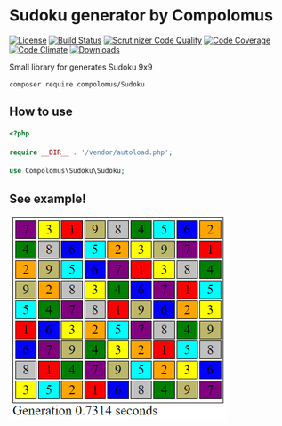 # Sudoku generator by Compolomus

[![License](https://poser.pugx.org/compolomus/Sudoku/license)](https://packagist.org/packages/compolomus/Sudoku)
[![Build Status](https://scrutinizer-ci.com/g/Compolomus/Sudoku/badges/build.png?b=master)](https://scrutinizer-ci.com/g/Compolomus/Sudoku/build-status/master)
[![Scrutinizer Code Quality](https://scrutinizer-ci.com/g/Compolomus/Sudoku/badges/quality-score.png?b=master)](https://scrutinizer-ci.com/g/Compolomus/Sudoku/?branch=master)
[![Code Coverage](https://scrutinizer-ci.com/g/Compolomus/Sudoku/badges/coverage.png?b=master)](https://scrutinizer-ci.com/g/Compolomus/Sudoku/?branch=master)
[![Code Climate](https://codeclimate.com/github/Compolomus/Sudoku/badges/gpa.svg)](https://codeclimate.com/github/Compolomus/Sudoku)
[![Downloads](https://poser.pugx.org/compolomus/Sudoku/downloads)](https://packagist.org/packages/compolomus/Sudoku)

Small library for generates Sudoku 9x9

```shell
composer require compolomus/Sudoku
```

## How to use

```php
<?php

require __DIR__ . '/vendor/autoload.php';

use Compolomus\Sudoku\Sudoku;
```

## See example!

![Sudoku example](https://github.com/Compolomus/Sudoku/blob/master/sudoku.png?raw=true)
